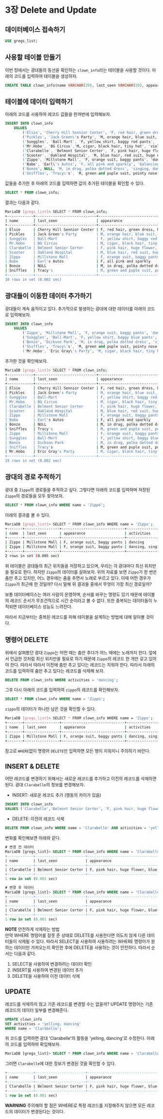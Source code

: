 
# 3장 Delete and Update

## 데이터베이스 접속하기

```sql
USE gregs_list;
```

## 사용할 테이블 만들기

이번 장에서는 광대들의 동선을 확인하는 `clown_info`라는 테이블을 사용할 것이다. 아래의 코드를 입력하여 테이블을 생성하자.

```sql
CREATE TABLE clown_info(name VARCHAR(20), last_seen VARCHAR(50), appearance VARCHAR(200), activities VARCHAR(50));
```

## 테이블에 데이터 입력하기

아래의 코드를 사용하여 레코드 값들을 한꺼번에 입력해보자.

```sql
INSERT INTO clown_info
    VALUES
        ('Elsie', 'Cherry Hill Sennior Center', 'F, red hair, green dress, huge feet', 'balloons, little car'),
        ('Pickles', 'Jack Green\'s Party', 'M, orange hair, blue suit, huge feet', 'mime'),
        ('Sunggles', 'Ball-Mart', 'F, yellow shirt, baggy red pants', 'horn, umbrella'),
        ('Mr.Hobo', 'BG Circus','M, cigar, black hair, tiny hat', 'violin'),
        ('Clarabelle', 'Belmont Senior Certer', 'F, pink hair, huge flower, blue dress', 'yelling, dancing'),
        ('Scooter', 'Oakland Hospital', 'M, blue hair, red suit, huge nose', 'balloons'),
        ('Zippo', 'Millstone Mall', 'F, orange suit, baggy pants', 'dancing'),
        ('Babe', 'Earl\'s Autos', 'F, all pink and sparkly', 'balancing, little car'),
        ('Bonzo', NULL, 'M, in drag, polka dotted dress', 'singing, dancing'),
        ('Sniffles', 'Tracy\'s', 'M, green and puple suit, pointy nose', NULL);
```

값들을 추가한 후 아래의 코드를 입력하면 값이 추가된 테이블을 확인할 수 있다.

```sql
SELECT * FROM clown_info;
```

결과는 다음과 같다.

```bash
MariaDB [gregs_list]> SELECT * FROM clown_info;
+------------+----------------------------+---------------------------------------+-----------------------+
| name       | last_seen                  | appearance                            | activities            |
+------------+----------------------------+---------------------------------------+-----------------------+
| Elsie      | Cherry Hill Sennior Center | F, red hair, green dress, huge feet   | balloons, little car  |
| Pickles    | Jack Green's Party         | M, orange hair, blue suit, huge feet  | mime                  |
| Sunggles   | Ball-Mart                  | F, yellow shirt, baggy red pants      | horn, umbrella        |
| Mr.Hobo    | BG Circus                  | M, cigar, black hair, tiny hat        | violin                |
| Clarabelle | Belmont Senior Certer      | F, pink hair, huge flower, blue dress | yelling, dancing      |
| Scooter    | Oakland Hospital           | M, blue hair, red suit, huge nose     | balloons              |
| Zippo      | Millstone Mall             | F, orange suit, baggy pants           | dancing               |
| Babe       | Earl's Autos               | F, all pink and sparkly               | balancing, little car |
| Bonzo      | NULL                       | M, in drag, polka dotted dress        | singing, dancing      |
| Sniffles   | Tracy's                    | M, green and puple suit, pointy nose  | NULL                  |
+------------+----------------------------+---------------------------------------+-----------------------+
10 rows in set (0.002 sec)
```

## 광대들이 이동한 데이터 추가하기

광대들이 계속 움직이고 있다. 추가적으로 발생하는 광대에 대한 데이터를 아래의 코드로 입력해보자.

```sql
INSERT INTO clown_info
    VALUES
        ('Zippo', 'Millstone Mall', 'F, orange suit, baggy pants', 'dancing, singing'),
        ('Sunggles', 'Ball-Mart', 'F, yellow shirt, baggy blue pants', 'horn, umbrella'),
        ('Bonzo', 'Dickson Park', 'M, in drag, polka dotted dress', 'singing, dancing'),
        ('Sniffles', 'Tracy\'s', 'M, green and puple suit, pointy nose', 'little car'),
        ('Mr.Hobo', 'Eric Gray\'s Party', 'M, cigar, black hair, tiny hat', 'violin');
```

추가한 것을 확인해보자.

```bash
MariaDB [gregs_list]> SELECT * FROM clown_info;
+------------+----------------------------+---------------------------------------+-----------------------+
| name       | last_seen                  | appearance                            | activities            |
+------------+----------------------------+---------------------------------------+-----------------------+
| Elsie      | Cherry Hill Sennior Center | F, red hair, green dress, huge feet   | balloons, little car  |
| Pickles    | Jack Green's Party         | M, orange hair, blue suit, huge feet  | mime                  |
| Sunggles   | Ball-Mart                  | F, yellow shirt, baggy red pants      | horn, umbrella        |
| Mr.Hobo    | BG Circus                  | M, cigar, black hair, tiny hat        | violin                |
| Clarabelle | Belmont Senior Certer      | F, pink hair, huge flower, blue dress | yelling, dancing      |
| Scooter    | Oakland Hospital           | M, blue hair, red suit, huge nose     | balloons              |
| Zippo      | Millstone Mall             | F, orange suit, baggy pants           | dancing               |
| Babe       | Earl's Autos               | F, all pink and sparkly               | balancing, little car |
| Bonzo      | NULL                       | M, in drag, polka dotted dress        | singing, dancing      |
| Sniffles   | Tracy's                    | M, green and puple suit, pointy nose  | NULL                  |
| Zippo      | Millstone Mall             | F, orange suit, baggy pants           | dancing, singing      |
| Sunggles   | Ball-Mart                  | F, yellow shirt, baggy blue pants     | horn, umbrella        |
| Bonzo      | Dickson Park               | M, in drag, polka dotted dress        | singing, dancing      |
| Sniffles   | Tracy's                    | M, green and puple suit, pointy nose  | little car            |
| Mr.Hobo    | Eric Gray's Party          | M, cigar, black hair, tiny hat        | violin                |
+------------+----------------------------+---------------------------------------+-----------------------+
15 rows in set (0.002 sec)
```

## 광대의 경로 추적하기

광대 중 `Zippo`의 경로들을 추적하고 싶다. 그렇다면 아래의 코드를 입력하며 저장된 `Zippo`의 경로들을 모두 찾아보자.

```sql
SELECT * FROM clown_info WHERE name = 'Zippo';
```

아래의 결과를 볼 수 있다.

```bash
MariaDB [gregs_list]> SELECT * FROM clown_info WHERE name = 'Zippo';
+-------+----------------+-----------------------------+------------------+
| name  | last_seen      | appearance                  | activities       |
+-------+----------------+-----------------------------+------------------+
| Zippo | Millstone Mall | F, orange suit, baggy pants | dancing          |
| Zippo | Millstone Mall | F, orange suit, baggy pants | dancing, singing |
+-------+----------------+-----------------------------+------------------+
2 rows in set (0.005 sec)
```

위 테이블은 광대들의 최근 위치들을 저장하고 있으며, 우리는 각 광대마다 최신 위치만을 필요로 한다. 하지만 `Zippo`의 데이터를 살펴보자. 위의 자료를 보면 `Zippo`가 한 번은 춤만 추고 있지만, 어느 경우에는 춤을 추면서 노래로 부르고 있다. 이때 어떤 경우가 `Zippo`가 최근에 한 것일까? 다시 말해 위 결과들 중에서 무엇이 가장 최신 경로일까?

보통 데이터베이스는 여러 사람이 운영하며, 순서를 바꾸는 명령도 있기 때문에 테이블의 레코드 순서가 무조건적으로 시간 순이라고 볼 수 없다. 또한 중복되는 데이터들이 누적되면 데이터베이스 성능도 느려진다.

따라서 지금부터는 중복된 레코드를 피해 테이블을 설계하는 방법에 대해 알아볼 것이다.

## 명령어 DELETE

위에서 살펴봤던 광대 `Zippo`는 어떤 때는 춤만 추다가 어느 때에는 노래까지 한다. 앞에서 언급한 것처럼 최신 위치만을 필요로 하기 때문에 `Zippo`의 레코드 한 개만 갖고 있어야 한다. 따라서 따라서 이전에 춤만 추고 있다는 레코드는 지워야 한다. 따라서 아래의 코드를 입력하여 춤만 추고 있다는 레코드를 삭제해 보자.

```sql
DELETE FROM clown_info WHERE activities = 'dancing';
```

그후 다시 아래의 코드를 입력하여 `zippo`의 레코드를 확인해보자.

```sql
SELECT * FROM clown_info WHERE name = 'Zippo';
```

`zippo`의 데이터가 하나만 남은 것을 확인할 수 있다.

```bash
MariaDB [gregs_list]> SELECT * FROM clown_info WHERE name = 'Zippo';
+-------+----------------+-----------------------------+------------------+
| name  | last_seen      | appearance                  | activities       |
+-------+----------------+-----------------------------+------------------+
| Zippo | Millstone Mall | F, orange suit, baggy pants | dancing, singing |
+-------+----------------+-----------------------------+------------------+
```

참고로 `WHERE`없이 명령어 `DELETE`만 입력하면 모든 행이 지워지니 주의하기 바란다.

## INSERT & DELETE

어떤 레코드를 변경하기 위해서는 새로운 레코드를 추가하고 이전의 레코드를 삭제하면 된다. 광대 `Clarabelle`의 정보를 변경해보자.

- INSERT: 새로운 레코드 추가 (행동의 차이가 있음)

```sql
INSERT INTO clown_info
VALUES ('Clarabelle','Belmont Senior Certer', 'F, pink hair, huge flower, blue dress', 'dancing');
```

- DELETE: 이전의 레코드 삭제

```sql
DELETE FROM clown_info WHERE name = 'Clarabelle' AND activities = 'yelling, dancing';
```

변화를 확인해보면 아래와 같다.

```sql
# 변경 전 데이터
MariaDB [gregs_list]> SELECT * FROM clown_info WHERE name = 'Clarabelle';
+------------+-----------------------+---------------------------------------+------------------+
| name       | last_seen             | appearance                            | activities       |
+------------+-----------------------+---------------------------------------+------------------+
| Clarabelle | Belmont Senior Certer | F, pink hair, huge flower, blue dress | yelling, dancing |
+------------+-----------------------+---------------------------------------+------------------+
1 row in set (0.001 sec)

# 변경 후 데이터
MariaDB [gregs_list]> SELECT * FROM clown_info WHERE name = 'Clarabelle';
+------------+-----------------------+---------------------------------------+------------+
| name       | last_seen             | appearance                            | activities |
+------------+-----------------------+---------------------------------------+------------+
| Clarabelle | Belmont Senior Certer | F, pink hair, huge flower, blue dress | dancing    |
+------------+-----------------------+---------------------------------------+------------+
1 row in set (0.001 sec)
```

**NOTE**
안전하게 삭제하는 방법  
만약 WHERE 명령어를 잘못 준 상태로 DELETE를 사용한다면 의도치 않게 다른 데이터들이 삭제될 수 있다. 따라서 SELECT을 사용하여 사용하려는 WHERE 명령어가 원하는 데이터만 가져오는지 확인한 후에 DELETE을 사용하는 것이 안전하다. 따라서 순서는 다음과 같다.

 1. SELECT을 사용하여 변경하려는 데이터 확인
 2. INSERT를 사용하여 변경된 데이터 추가
 3. DELETE을 사용하여 이전 데이터 삭제

## UPDATE

레코드를 삭제하지 않고 기존 레코드를 변경할 수는 없을까? UPDATE 명령어는 기존 레코드의 데이터 일부를 변경해준다.

```sql
UPDATE clown_info
SET activities = 'yelling, dancing'
WHERE name = 'Clarabelle';
```

위 코드를 입력하면 광대 'Clarabelle'의 활동을 'yelling, dancing'로 수정한다. 아래의 코드를 입력하여 확입해보자.

```sql
MariaDB [gregs_list]> SELECT * FROM clown_info WHERE name = 'Clarabelle';
```

그러면  `Clarabelle`에 대한 정보가 변경된 것을 확인할 수 있다.

```sql
+------------+-----------------------+---------------------------------------+------------------+
| name       | last_seen             | appearance                            | activities       |
+------------+-----------------------+---------------------------------------+------------------+
| Clarabelle | Belmont Senior Certer | F, pink hair, huge flower, blue dress | yelling, dancing |
+------------+-----------------------+---------------------------------------+------------------+
1 row in set (0.001 sec)
```

**WARNING**
주의해야 할 점은 WHERE로 특정 레코드를 지정해주지 않으면 모든 레코드의 데이터가 변경된다는 것이다.
